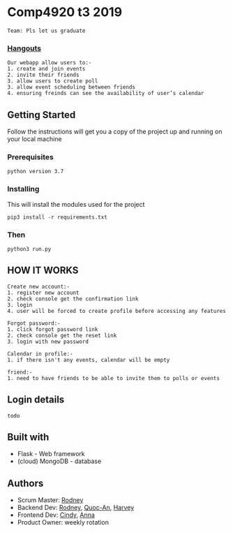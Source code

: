 # Comp4920 t3 2019
```
Team: Pls let us graduate
```
### [Hangouts](https://github.com/lotnee/Comp4920)
```
Our webapp allow users to:-
1. create and join events
2. invite their friends 
3. allow users to create poll 
3. allow event scheduling between friends 
4. ensuring freinds can see the availability of user’s calendar
```
## Getting Started
Follow the instructions will get you a copy of the project up and running on your local machine
### Prerequisites
```
python version 3.7
```
### Installing
This will install the modules used for the project
```
pip3 install -r requirements.txt
```
### Then
```
python3 run.py
```
## HOW IT WORKS
```
Create new account:-
1. register new account
2. check console get the confirmation link
3. login
4. user will be forced to create profile before accessing any features

Forgot password:-
1. click forgot password link
2. check console get the reset link
3. login with new password

Calendar in profile:-
1. if there isn't any events, calendar will be empty

friend:-
1. need to have friends to be able to invite them to polls or events
```
## Login details
```
todo
```
## Built with
  - Flask - Web framework
  - (cloud) MongoDB - database

## Authors
  - Scrum Master: [Rodney] 
  - Backend Dev: [Rodney], [Quoc-An], [Harvey]
  - Frontend Dev: [Cindy], [Anna]
  - Product Owner: weekly rotation

[Rodney]: https://github.com/lotnee
[Quoc-An]: https://github.com/piescotch
[Harvey]: https://github.com/wickwickthedog
[Cindy]: https://github.com/xinyichen97
[Anna]: https://github.com/z5115212